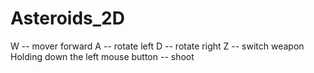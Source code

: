 # Asteroids_2D

W -- mover forward
A -- rotate left
D -- rotate right
Z -- switch weapon
Holding down the left mouse button -- shoot
